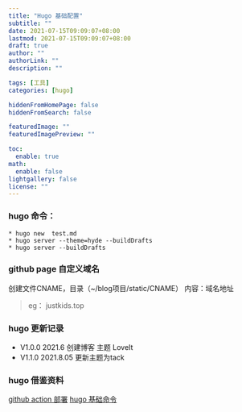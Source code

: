 ```yaml
---
title: "Hugo 基础配置"
subtitle: ""
date: 2021-07-15T09:09:07+08:00
lastmod: 2021-07-15T09:09:07+08:00
draft: true
author: ""
authorLink: ""
description: ""

tags: [工具]
categories: [hugo]

hiddenFromHomePage: false
hiddenFromSearch: false

featuredImage: ""
featuredImagePreview: ""

toc:
  enable: true
math:
  enable: false
lightgallery: false
license: ""
---
```

### hugo 命令：
```
* hugo new  test.md
* hugo server --theme=hyde --buildDrafts
* hugo server --buildDrafts
```
### github page 自定义域名
创建文件CNAME，目录（~/blog项目/static/CNAME）
内容：域名地址
> eg： justkids.top


### hugo 更新记录
- V1.0.0  2021.6   创建博客  主题 LoveIt
- V1.1.0  2021.8.05  更新主题为tack


### hugo 借鉴资料
[github action 部署](https://io-oi.me/tech/deploy-hugo-to-github-pages-via-github-actions/)
[hugo 基础命令](https://blog.csdn.net/kjh2007abc/article/details/88609165)

<!--more-->
